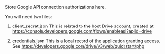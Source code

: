 Store Google API connection authorizations here.

You will need two files:

1. client_secret.json
This is related to the host Drive account, created at https://console.developers.google.com/flows/enableapi?apiid=drive

2. credentials.json
This is a local record of the application granting access. See
https://developers.google.com/drive/v3/web/quickstart/php

